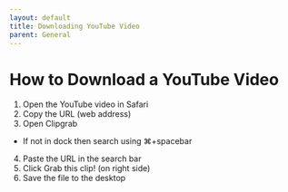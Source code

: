 ```yaml
---
layout: default
title: Downloading YouTube Video
parent: General
---
```


# How to Download a YouTube Video

1. Open the YouTube video in Safari
2. Copy the URL (web address)
3. Open Clipgrab
  - If not in dock then search using &#8984;+spacebar
4. Paste the URL in the search bar
5. Click Grab this clip! (on right side)
6. Save the file to the desktop
